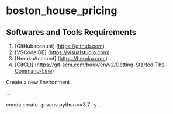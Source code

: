 # boston_house_pricing

## Softwares and Tools Requirements

1. [GitHubaccount] (https://github.com)
2. [VSCodeIDE] (https://visualstudio.com)
3. [HerokuAccount] (https://heroku.com)
4. [GitCLI] (https://git-scm.com/book/en/v2/Getting-Started-The-Command-Line)

Create a new Environment

...

conda create -p venv python==3.7 -y
...


